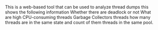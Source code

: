 This is a web-based tool that can be used to analyze thread dumps this shows the following information
Whether there are deadlock or not 
What are high CPU-consuming threads
Garbage Collectors threads
how many threads are in the same state and count of them
threads in the same pool.
